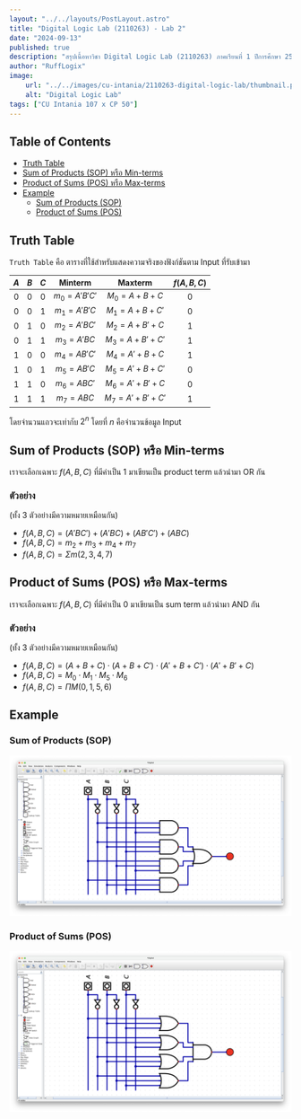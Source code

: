```yaml
---
layout: "../../layouts/PostLayout.astro"
title: "Digital Logic Lab (2110263) - Lab 2"
date: "2024-09-13"
published: true
description: "สรุปเนื้อหาวิชา Digital Logic Lab (2110263) ภาคเรียนที่ 1 ปีการศึกษา 2567"
author: "RuffLogix"
image:
    url: "../../images/cu-intania/2110263-digital-logic-lab/thumbnail.png"
    alt: "Digital Logic Lab"
tags: ["CU Intania 107 x CP 50"]
---
```


## Table of Contents

- [Truth Table](#truth-table)
- [Sum of Products (SOP) หรือ Min-terms](#sum-of-products-sop-หรือ-min-terms)
- [Product of Sums (POS) หรือ Max-terms](#product-of-sums-pos-หรือ-max-terms)
- [Example](#example)
  - [Sum of Products (SOP)](#sum-of-products-sop)
  - [Product of Sums (POS)](#product-of-sums-pos)

## Truth Table

`Truth Table` คือ ตารางที่ใช้สำหรับแสดงความจริงของฟังก์ชันตาม Input ที่รับเข้ามา

|$A$|$B$|$C$|$\text{Minterm}$|$\text{Maxterm}$|$f(A, B, C)$|
|:---:|:---:|:---:|:---------:|:---------:|:-----------:|
|$0$|$0$|$0$|$m_0 = A'B'C'$|$M_0 = A+B+C$|$0$|
|$0$|$0$|$1$|$m_1 =A'B'C$|$M_1 = A+B+C'$|$0$|
|$0$|$1$|$0$|$m_2 = A'BC'$|$M_2 = A+B'+C$|$1$|
|$0$|$1$|$1$|$m_3 = A'BC$|$M_3 = A+B'+C'$|$1$|
|$1$|$0$|$0$|$m_4 = AB'C'$|$M_4 = A'+B+C$|$1$|
|$1$|$0$|$1$|$m_5 = AB'C$|$M_5 = A'+B+C'$|$0$|
|$1$|$1$|$0$|$m_6 = ABC'$|$M_6 = A'+B'+C$|$0$|
|$1$|$1$|$1$|$m_7 = ABC$|$M_7 = A'+B'+C'$|$1$|

โดยจำนวนแถวจะเท่ากับ $2^n$ โดยที่ $n$ คือจำนวนข้อมูล Input

## Sum of Products (SOP) หรือ Min-terms

เราจะเลือกเฉพาะ $f(A, B, C)$ ที่มีค่าเป็น 1 มาเขียนเป็น product term แล้วนำมา OR กัน

### ตัวอย่าง

(ทั้ง 3 ตัวอย่างมีความหมายเหมือนกัน)

- $f(A, B, C) = (A'BC') + (A'BC) + (AB'C') + (ABC)$
- $f(A, B, C) = m_2 + m_3 + m_4 + m_7$
- $f(A, B, C) = \Sigma m(2, 3, 4, 7)$

## Product of Sums (POS) หรือ Max-terms

เราจะเลือกเฉพาะ $f(A, B, C)$ ที่มีค่าเป็น 0 มาเขียนเป็น sum term แล้วนำมา AND กัน

### ตัวอย่าง

(ทั้ง 3 ตัวอย่างมีความหมายเหมือนกัน)

- $f(A, B, C) = (A+B+C) \cdot (A+B+C') \cdot (A'+B+C') \cdot (A'+B'+C)$
- $f(A, B, C) = M_0 \cdot M_1 \cdot M_5 \cdot M_6$
- $f(A, B, C) = \Pi M(0, 1, 5, 6)$

## Example

### Sum of Products (SOP)

![SOP](../../../public/images/cu-intania/2110263-digital-logic-lab/lab-2-sop.png)

### Product of Sums (POS)

![SOP](../../../public/images/cu-intania/2110263-digital-logic-lab/lab-2-pos.png)
